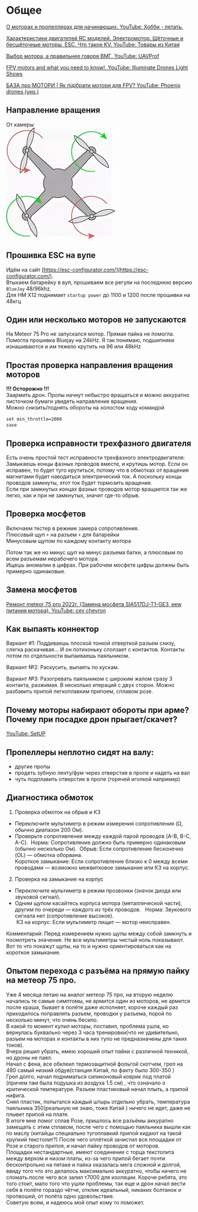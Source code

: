 # Общее

[О моторах и пропеллерах для начинающих. YouTube: Хобби - летать.](https://www.youtube.com/watch?v=U98tdDM610w)

[Характеристики двигателей RC моделей. Электромотор. Щёточные и бесщёточные моторы. ESC. Что такое KV. YouTube: Товары из Китая](https://www.youtube.com/watch?v=kDG2CZCtUas)

[Выбор мотора, а правильнее говоря ВМГ. YouTube: UAVProf](https://www.youtube.com/live/IsR6LV8GW48)

[FPV motors and what you need to know!. YouTube: Illuminate Drones Light Shows](https://www.youtube.com/watch?v=17eIl9JDoXI)

[БАЗА про МОТОРИ | Як підібрати мотори для FPV? YouTube: Phoenix drones (укр.)](https://www.youtube.com/watch?v=bSuh5TiQWGw)

## Направление вращения

От камеры  
![](Motor_RotateDirection.jpg)

## Прошивка ESC на вупе
Идём на сайт [https://esc-configurator.com/](https://esc-configurator.com/).  
Втыкаем батарейку в вуп, прошиваем все регули на последнюю версию `BlueJay` 48/96khz.  
Для HM X12 поднимает `startup power` до 1100 и 1200 после прошивки на 48кгц

## Один или несколько моторов не запускаются
На Meteor 75 Pro не запускался мотор. Прямая пайка не помогла.  
Помогла прошивка Bluejay на 24kHz. Я так понимаю, подшипники изнашиваются и им тяжело крутить на 96 или 48kHz

## Простая проверка направления вращения моторов
**!!! Осторожно !!!**  
Заармить дрон. Пропы начнут небыстро вращаться и можно аккуратно листочком бумаги увидеть направление вращения.  
Можно снизить/поднять обороты на холостом ходу командой
```
set min_throttle=2000
save
```

## Проверка исправности трехфазного двигателя
Есть очень простой тест исправности трехфазного электродвигателя:  
Замыкаешь концы фазных проводов вместе, и крутишь мотор. Если он исправен, то будет туго крутиться, потому что в обмотках от вращения магнитами будет наводиться электрический ток. А поскольку концы проводов замкнуты, этот ток будет тормозить вращение.  
Если при замкнутых концах фазных проводов мотор вращается так же легко, как и при не замкнутых, значит где-то обрыв.

## Проверка мосфетов
Включаем тестер в режиме замера сопротивления.  
Плюсовый щуп `+` на разъем `+` для батарейки  
Минусовым щупом по каждому контакту мотора  

Потом так же но минус щуп на минус разъема батки, а плюсовым по всем разъемам нерабочего мотора.  
Ищешь аномалии в цифрах. При рабочем мосфете цифры должны быть примерно одинаковые.

## Замена мосфетов
[Ремонт meteor 75 pro 2022г. (Замена мосфета SIA517DJ-T1-GE3, eew питания мотора). YouTube: cev chevron](https://www.youtube.com/watch?v=tK6vfrA_kgw)


## Как выпаять коннектор
Вариант #1: Поддеваешь плоской тонкой отверткой разъем снизу, слегка раскачивая... И он потихоньку сползает с контактов. Контакты потом по отдельности выпаиваешь паяльником.

Вариант №2: Раскусить, выпаять по кускам. 

Вариант №3: Разогревать паяльником с широким жалом сразу 3 контакта, разжимая. В несколько итераций с двух сторон. Можно разбавить припой легкоплавким припоем, сплавом розе.

## Почему моторы набирают обороты при арме? Почему при посадке дрон прыгает/скачет?
[YouTube: SetUP](https://www.youtube.com/watch?v=kuZ_bh9Yz9Y)

## Пропеллеры неплотно сидят на валу:
- другие пропы  
- продеть зубную ленту/фум через отверстие в пропе и надеть на вал  
- чуть подплавить отверстие в пропе (горячей иголкой например)  

## Диагностика обмоток
1. Проверка обмоток на обрыв и КЗ  
- Переключите мультиметр в режим измерения сопротивления (Ω, обычно диапазон 200 Ом).  
- Проверьте сопротивление между каждой парой проводов (A-B, B-C, A-C).  
 Норма: Сопротивление должно быть примерно одинаковым (обычно несколько Ом).  
 Обрыв: Если сопротивление бесконечно (OL) — обмотка оборвана.   
 Короткое замыкание: Если сопротивление близко к 0 между всеми проводами — возможно межвитковое замыкание или КЗ на корпус.  

2. Проверка на замыкание на корпус  
- Переключите мультиметр в режим прозвонки (значок диода или звуковой сигнал).  
- Одним щупом касайтесь корпуса мотора (металлической части), другим по очереди — каждого из трёх проводов.  
 Норма: Звукового сигнала нет (сопротивление высокое).   
 КЗ на корпус: Если мультиметр пищит — мотор неисправен.  

Комментарий: Перед измерением нужно щупы между собой замкнуть и посмотреть значение. Не все мультиметры чистый ноль показывают. Вот то что покажут щупы, на то и нужно ориентироваться как на короткое замыкание. 

## Опытом перехода с разъёма на прямую пайку на метеор 75 про. 
Уже 4 месяца летаю на аналог метеор 75 про, на вторую неделю начались те самые симптомы, не армится один из моторов, не армится после краша, бывает в полёте даже исполняет, короче каждый раз приходилось поправлять разъем, проводки у разъема, порой по несколько минут, что очень бесило.  
В какой то момент купил моторы, поставил, проблема ушла, но вернулась буквально через 3 часа тренировки(что не удивительно, разъем на моторах и контакты в них тупо не предназначены для таких токов).  
Вчера решил убрать, имею хороший опыт пайки с различной техникой, но дроны не паял.  
Начал с фена, все обклеил термозащитной фольгой скотчем, грел на 480 самый низкий обдув(станция Китай, по факту было 300-350 )  
Грел долго, начал подниматься силиконовый коврик под платой (причем там была подушка из воздуха 1.5 см) , что означало о критической температуре. Разъем пластиковый начал плыть, а припой нифига.  
Снял пластик, попытался каждый штырь отдельно убрать, температура паяльника 350(реальную не знаю, тоже Китай ) ничего не идет, даже не плывет припой на плате.  
В итоге мне помог сплав Розе, пришлось все разъёмы аккуратно замещать с этим сплавом, после чего с помощью паяльника вышли как по маслу (китайцы специально тугоплавкий припой кидают на такой хрупкий текстолит?) 
После чего оплëткой зачистил все площадки от Розе и старого припоя, и начал пайку проводов от моторов.  
Площадки нестандартные, имеют соединение с торца текстолита между верхом  и низом платы, из-за чего припой бегает почти бесконтрольно на пятаке и пайка оказалась мега сложной и долгой, ввиду того что это делалось максимально аккуратно, чтобы ничего не сломать.после чего все залил т7000 для изоляции. 
Короче ребята, это того стоит, мало того что ушли проблемы, так еще и дрон начал вести себя в полёте гораздо чётче, отклик идеальный, никаких болтанок и пропвошей, от полёта одно удовольствие.  
Советую всем, и надеюсь мой опыт кому то поможет.  
